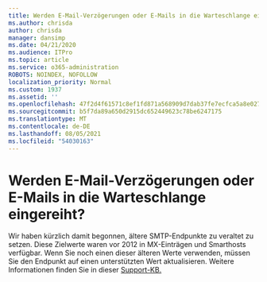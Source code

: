 ```yaml
---
title: Werden E-Mail-Verzögerungen oder E-Mails in die Warteschlange eingereiht?
ms.author: chrisda
author: chrisda
manager: dansimp
ms.date: 04/21/2020
ms.audience: ITPro
ms.topic: article
ms.service: o365-administration
ROBOTS: NOINDEX, NOFOLLOW
localization_priority: Normal
ms.custom: 1937
ms.assetid: ''
ms.openlocfilehash: 47f2d4f61571c8ef1fd871a568909d7dab37fe7ecfca5a8e02728e12b759ae40
ms.sourcegitcommit: b5f7da89a650d2915dc652449623c78be6247175
ms.translationtype: MT
ms.contentlocale: de-DE
ms.lasthandoff: 08/05/2021
ms.locfileid: "54030163"
---
```

# <a name="are-you-seeing-email-delays-or-queued-mail"></a>Werden E-Mail-Verzögerungen oder E-Mails in die Warteschlange eingereiht?

Wir haben kürzlich damit begonnen, ältere SMTP-Endpunkte zu veraltet zu setzen. Diese Zielwerte waren vor 2012 in MX-Einträgen und Smarthosts verfügbar. Wenn Sie noch einen dieser älteren Werte verwenden, müssen Sie den Endpunkt auf einen unterstützten Wert aktualisieren. Weitere Informationen finden Sie in dieser [Support-KB.](https://support.microsoft.com/help/4057301/attr35-response-code-when-mail-is-sent-to-eop-exo)
